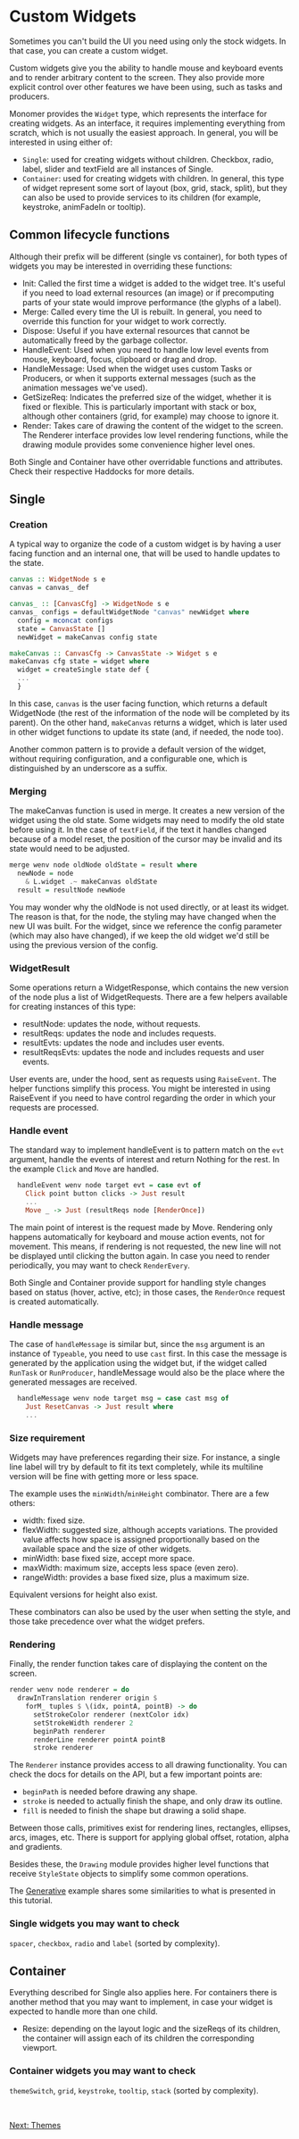 # Custom Widgets

Sometimes you can't build the UI you need using only the stock widgets. In that
case, you can create a custom widget.

Custom widgets give you the ability to handle mouse and keyboard events and to
render arbitrary content to the screen. They also provide more explicit control
over other features we have been using, such as tasks and producers.

Monomer provides the `Widget` type, which represents the interface for creating
widgets. As an interface, it requires implementing everything from scratch,
which is not usually the easiest approach. In general, you will be interested in
using either of:

- `Single`: used for creating widgets without children. Checkbox, radio, label,
  slider and textField are all instances of Single.
- `Container`: used for creating widgets with children. In general, this type of
  widget represent some sort of layout (box, grid, stack, split), but they can
  also be used to provide services to its children (for example, keystroke,
  animFadeIn or tooltip).

## Common lifecycle functions

Although their prefix will be different (single vs container), for both types of
widgets you may be interested in overriding these functions:

- Init: Called the first time a widget is added to the widget tree. It's useful
  if you need to load external resources (an image) or if precomputing parts of
  your state would improve performance (the glyphs of a label).
- Merge: Called every time the UI is rebuilt. In general, you need to override
  this function for your widget to work correctly.
- Dispose: Useful if you have external resources that cannot be automatically
  freed by the garbage collector.
- HandleEvent: Used when you need to handle low level events from mouse,
  keyboard, focus, clipboard or drag and drop.
- HandleMessage: Used when the widget uses custom Tasks or Producers, or when
  it supports external messages (such as the animation messages we've used).
- GetSizeReq: Indicates the preferred size of the widget, whether it is fixed or
  flexible. This is particularly important with stack or box, although other
  containers (grid, for example) may choose to ignore it.
- Render: Takes care of drawing the content of the widget to the screen. The
  Renderer interface provides low level rendering functions, while the drawing
  module provides some convenience higher level ones.

Both Single and Container have other overridable functions and attributes. Check
their respective Haddocks for more details.

## Single

### Creation

A typical way to organize the code of a custom widget is by having a user facing
function and an internal one, that will be used to handle updates to the state.

```haskell
canvas :: WidgetNode s e
canvas = canvas_ def

canvas_ :: [CanvasCfg] -> WidgetNode s e
canvas_ configs = defaultWidgetNode "canvas" newWidget where
  config = mconcat configs
  state = CanvasState []
  newWidget = makeCanvas config state

makeCanvas :: CanvasCfg -> CanvasState -> Widget s e
makeCanvas cfg state = widget where
  widget = createSingle state def {
  ...
  }
```

In this case, `canvas` is the user facing function, which returns a default
WidgetNode (the rest of the information of the node will be completed by its
parent). On the other hand, `makeCanvas` returns a widget, which is later used
in other widget functions to update its state (and, if needed, the node too).

Another common pattern is to provide a default version of the widget, without
requiring configuration, and a configurable one, which is distinguished by an
underscore as a suffix.

### Merging

The makeCanvas function is used in merge. It creates a new version of the widget
using the old state. Some widgets may need to modify the old state before using
it. In the case of `textField`, if the text it handles changed because of a
model reset, the position of the cursor may be invalid and its state would need
to be adjusted.

```haskell
merge wenv node oldNode oldState = result where
  newNode = node
    & L.widget .~ makeCanvas oldState
  result = resultNode newNode
```

You may wonder why the oldNode is not used directly, or at least its widget. The
reason is that, for the node, the styling may have changed when the new UI was
built. For the widget, since we reference the config parameter (which may also
have changed), if we keep the old widget we'd still be using the previous
version of the config.

### WidgetResult

Some operations return a WidgetResponse, which contains the new version of the
node plus a list of WidgetRequests. There are a few helpers available for
creating instances of this type:

- resultNode: updates the node, without requests.
- resultReqs: updates the node and includes requests.
- resultEvts: updates the node and includes user events.
- resultReqsEvts: updates the node and includes requests and user events.

User events are, under the hood, sent as requests using `RaiseEvent`. The helper
functions simplify this process. You might be interested in using RaiseEvent if
you need to have control regarding the order in which your requests are
processed.

### Handle event

The standard way to implement handleEvent is to pattern match on the `evt`
argument, handle the events of interest and return Nothing for the rest. In the
example `Click` and `Move` are handled.

```haskell
  handleEvent wenv node target evt = case evt of
    Click point button clicks -> Just result
    ...
    Move _ -> Just (resultReqs node [RenderOnce])
```

The main point of interest is the request made by Move. Rendering only happens
automatically for keyboard and mouse action events, not for movement. This
means, if rendering is not requested, the new line will not be displayed until
clicking the button again. In case you need to render periodically, you may want
to check `RenderEvery`.

Both Single and Container provide support for handling style changes based on
status (hover, active, etc); in those cases, the `RenderOnce` request is created
automatically.

### Handle message

The case of `handleMessage` is similar but, since the `msg` argument is an
instance of `Typeable`, you need to use `cast` first. In this case the message
is generated by the application using the widget but, if the widget called
`RunTask` or `RunProducer`, handleMessage would also be the place where the
generated messages are received.

```haskell
  handleMessage wenv node target msg = case cast msg of
    Just ResetCanvas -> Just result where
    ...
```

### Size requirement

Widgets may have preferences regarding their size. For instance, a single line
label will try by default to fit its text completely, while its multiline
version will be fine with getting more or less space.

The example uses the `minWidth`/`minHeight` combinator. There are a few others:

- width: fixed size.
- flexWidth: suggested size, although accepts variations. The provided value
  affects how space is assigned proportionally based on the available space and
  the size of other widgets.
- minWidth: base fixed size, accept more space.
- maxWidth: maximum size, accepts less space (even zero).
- rangeWidth: provides a base fixed size, plus a maximum size.

Equivalent versions for height also exist.

These combinators can also be used by the user when setting the style, and those
take precedence over what the widget prefers.

### Rendering

Finally, the render function takes care of displaying the content on the screen.

```haskell
render wenv node renderer = do
  drawInTranslation renderer origin $
    forM_ tuples $ \(idx, pointA, pointB) -> do
      setStrokeColor renderer (nextColor idx)
      setStrokeWidth renderer 2
      beginPath renderer
      renderLine renderer pointA pointB
      stroke renderer
```

The `Renderer` instance provides access to all drawing functionality. You can
check the docs for details on the API, but a few important points are:

- `beginPath` is needed before drawing any shape.
- `stroke` is needed to actually finish the shape, and only draw its outline.
- `fill` is needed to finish the shape but drawing a solid shape.

Between those calls, primitives exist for rendering lines, rectangles, ellipses,
arcs, images, etc. There is support for applying global offset, rotation, alpha
and gradients.

Besides these, the `Drawing` module provides higher level functions that receive
`StyleState` objects to simplify some common operations.

The [Generative](../examples/04-generative.md) example shares some similarities
to what is presented in this tutorial.

### Single widgets you may want to check

`spacer`, `checkbox`, `radio` and `label` (sorted by complexity).

## Container

Everything described for Single also applies here. For containers there is
another method that you may want to implement, in case your widget is expected
to handle more than one child.

- Resize: depending on the layout logic and the sizeReqs of its children, the
  container will assign each of its children the corresponding viewport.

### Container widgets you may want to check

`themeSwitch`, `grid`, `keystroke`, `tooltip`, `stack` (sorted by complexity).

<br/>

[Next: Themes](08-themes.md)
